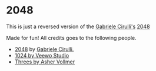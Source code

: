 # 2048
This is just a reversed version of the <a href="http://gabrielecirulli.com" target="_blank">Gabriele Cirulli's</a> <a href="http://git.io/2048">2048</a>

Made for fun! All credits goes to the following people.
* <a href="http://git.io/2048">2048</a> by <a href="http://gabrielecirulli.com" target="_blank">Gabriele Cirulli.</a>
* <a href="https://itunes.apple.com/us/app/1024!/id823499224" target="_blank">1024 by Veewo Studio</a> <br>
* <a href="http://asherv.com/threes/" target="_blank">Threes by Asher Vollmer</a> <br>
